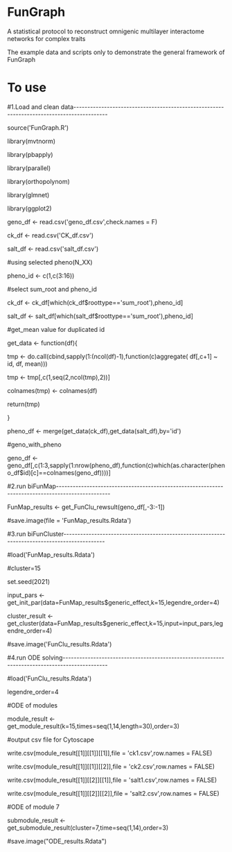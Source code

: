 # FunGraph
A statistical protocol to reconstruct omnigenic multilayer interactome networks for complex traits

The example data and scripts only to demonstrate the general framework of FunGraph

# To use

#1.Load and clean data------------------------------------------------------------------------------------------

source('FunGraph.R')

library(mvtnorm)

library(pbapply)

library(parallel)

library(orthopolynom)

library(glmnet)

library(ggplot2)

geno_df <- read.csv('geno_df.csv',check.names = F)

ck_df <- read.csv('CK_df.csv')

salt_df <- read.csv('salt_df.csv')

#using selected pheno(N_XX)

pheno_id <- c(1,c(3:16))

#select sum_root and pheno_id

ck_df <- ck_df[which(ck_df$roottype=='sum_root'),pheno_id]

salt_df <- salt_df[which(salt_df$roottype=='sum_root'),pheno_id]

#get_mean value for duplicated id

get_data <- function(df){

  tmp <- do.call(cbind,sapply(1:(ncol(df)-1),function(c)aggregate( df[,c+1] ~ id, df, mean)))
  
  tmp <- tmp[,c(1,seq(2,ncol(tmp),2))]
  
  colnames(tmp) <- colnames(df)
  
  return(tmp)
  
}

pheno_df <- merge(get_data(ck_df),get_data(salt_df),by='id')

#geno_with_pheno

geno_df <- geno_df[,c(1:3,sapply(1:nrow(pheno_df),function(c)which(as.character(pheno_df$id)[c]==colnames(geno_df))))]

#2.run biFunMap-------------------------------------------------------------------------------------------------

FunMap_results <- get_FunClu_rewsult(geno_df[,-3:-1])

#save.image(file = 'FunMap_results.Rdata')

#3.run biFunCluster---------------------------------------------------------------------------------------------

#load('FunMap_results.Rdata')

#cluster=15

set.seed(2021)

input_pars <- get_init_par(data=FunMap_results$generic_effect,k=15,legendre_order=4)

cluster_result <- get_cluster(data=FunMap_results$generic_effect,k=15,input=input_pars,legendre_order=4)

#save.image('FunClu_results.Rdata')

#4.run ODE solving----------------------------------------------------------------------------------------------

#load('FunClu_results.Rdata')

legendre_order=4

#ODE of modules

module_result <- get_module_result(k=15,times=seq(1,14,length=30),order=3)

#output csv file for Cytoscape

write.csv(module_result[[1]][[1]][[1]],file = 'ck1.csv',row.names = FALSE)

write.csv(module_result[[1]][[1]][[2]],file = 'ck2.csv',row.names = FALSE)

write.csv(module_result[[1]][[2]][[1]],file = 'salt1.csv',row.names = FALSE)

write.csv(module_result[[1]][[2]][[2]],file = 'salt2.csv',row.names = FALSE)

#ODE of module 7

submodule_result <- get_submodule_result(cluster=7,time=seq(1,14),order=3)

#save.image("ODE_results.Rdata")
